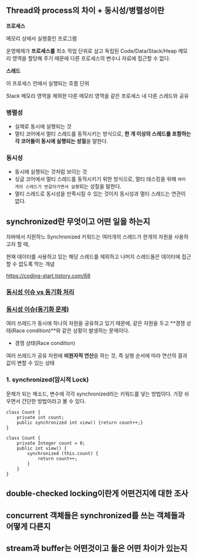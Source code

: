 ## Thread와 process의 차이 + 동시성/병렬성이란
**프로세스**

 메모리 상에서 실행중인 프로그램 

운영체제가 **프로세스를** 최소 작업 단위로 삼고 독립된 Code/Data/Stack/Heap 메모리 영역을 할당해 주기 때문에 다른 프로세스의 변수나 자료에 접근할 수 없다. 

**스레드**

 이 프로세스 안에서 실행되는 흐름 단위

  Stack 메모리 영역을 제외한 다른 메모리 영역을 같은 프로세스 내 다른 스레드와 공유

  ### 병렬성

- 실제로 동시에 실행되는 것
- 멀티 코어에서 멀티 스레드를 동작시키는 방식으로, **한 개 이상의 스레드를 포함하는 각 코어들이 동시에 실행되는 성질**을 말한다.

### 동시성

- 동시에 실행되는 것처럼 보이는 것
- 싱글 코어에서 멀티 스레드를 동작시키기 위한 방식으로, 멀티 태스킹을 위해 `여러 개의 스레드가 번갈아가면서 실행`되는 성질을 말한다.
- 멀티 스레드로 동시성을 만족시킬 수 있는 것이지 동시성과 멀티 스레드는 연관이 없다.

## synchronized란 무엇이고 어떤 일을 하는지
자바에서 지원하느 Synchronized 키워드는 여러개의 스레드가 한개의 자원을 사용하고자 할 때,

현재 데이터를 사용하고 있는 해당 스레드를 제외하고 나머지 스레드들은 데이터에 접근 할 수 없도록 막는 개념

https://coding-start.tistory.com/68

### [동시성 이슈 vs 동기화 처리](https://github.com/MentoringOrganization/Java/blob/main/4%EC%A3%BC%EC%B0%A8/%EC%98%88%EC%83%81%20%EC%A7%88%EB%AC%B8%20-%20%EC%9D%80%EB%B9%84.md#%EB%8F%99%EC%8B%9C%EC%84%B1-%EC%9D%B4%EC%8A%88-vs-%EB%8F%99%EA%B8%B0%ED%99%94-%EC%B2%98%EB%A6%AC)

### [동시성 이슈(동기화 문제)](https://github.com/MentoringOrganization/Java/blob/main/4%EC%A3%BC%EC%B0%A8/%EC%98%88%EC%83%81%20%EC%A7%88%EB%AC%B8%20-%20%EC%9D%80%EB%B9%84.md#%EB%8F%99%EC%8B%9C%EC%84%B1-%EC%9D%B4%EC%8A%88%EB%8F%99%EA%B8%B0%ED%99%94-%EB%AC%B8%EC%A0%9C)

여러 쓰레드가 동시에 하나의 자원을 공유하고 있기 때문에, 같은 자원을 두고 **경쟁 상태(Race condition)**와 같은 상황이 발생하는 문제이다.

- 경쟁 상태(Race condition)

여러 쓰레드가 공유 자원에 **비원자적 연산**을 하는 것, 즉 실행 순서에 따라 연산의 결과값이 변할 수 있는 상태

### 1. synchronized(암시적 Lock)

문제가 되는 메소드, 변수에 각각 synchronized라는 키워드를 넣는 방법이다. 가장 쉬우면서 간단한 방법이라고 볼 수 있다.
```
class Count {
    private int count;
    public synchronized int view() {return count++;}
}

class Count {
    private Integer count = 0;
    public int view() {
        synchronized (this.count) {
            return count++;
        }
    }
}
```


## double-checked locking이란게 어떤건지에 대한 조사


## concurrent 객체들은 synchronized를 쓰는 객체들과 어떻게 다른지


## stream과 buffer는 어떤것이고 둘은 어떤 차이가 있는지
